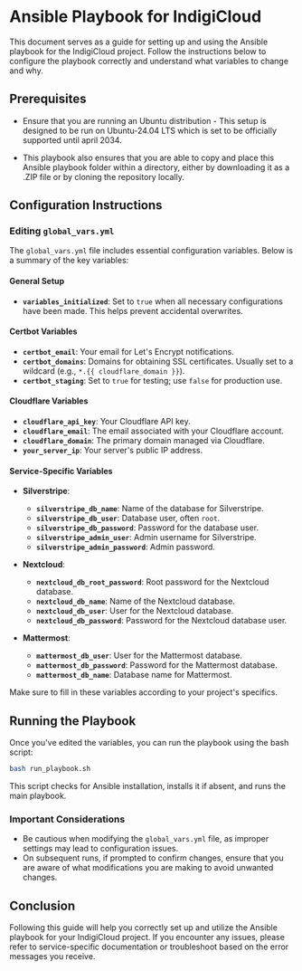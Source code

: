 # Ansible Playbook for IndigiCloud

This document serves as a guide for setting up and using the Ansible playbook for the IndigiCloud project. Follow the instructions below to configure the playbook correctly and understand what variables to change and why.

## Prerequisites
- Ensure that you are running an Ubuntu distribution - This setup is designed to be run on Ubuntu-24.04 LTS which is set to be officially supported until april 2034.

- This playbook also ensures that you are able to copy and place this Ansible playbook folder within a directory, either by downloading it as a .ZIP file or by cloning the repository locally.

## Configuration Instructions

### Editing `global_vars.yml`
The `global_vars.yml` file includes essential configuration variables. Below is a summary of the key variables:

#### General Setup
- **`variables_initialized`**: Set to `true` when all necessary configurations have been made. This helps prevent accidental overwrites.

#### Certbot Variables
- **`certbot_email`**: Your email for Let's Encrypt notifications.
- **`certbot_domains`**: Domains for obtaining SSL certificates. Usually set to a wildcard (e.g., `*.{{ cloudflare_domain }}`).
- **`certbot_staging`**: Set to `true` for testing; use `false` for production use.

#### Cloudflare Variables
- **`cloudflare_api_key`**: Your Cloudflare API key.
- **`cloudflare_email`**: The email associated with your Cloudflare account.
- **`cloudflare_domain`**: The primary domain managed via Cloudflare.
- **`your_server_ip`**: Your server's public IP address.

#### Service-Specific Variables
- **Silverstripe**:  
  - **`silverstripe_db_name`**: Name of the database for Silverstripe.
  - **`silverstripe_db_user`**: Database user, often `root`.
  - **`silverstripe_db_password`**: Password for the database user.
  - **`silverstripe_admin_user`**: Admin username for Silverstripe.
  - **`silverstripe_admin_password`**: Admin password.

- **Nextcloud**:  
  - **`nextcloud_db_root_password`**: Root password for the Nextcloud database.
  - **`nextcloud_db_name`**: Name of the Nextcloud database.
  - **`nextcloud_db_user`**: User for the Nextcloud database.
  - **`nextcloud_db_password`**: Password for the Nextcloud database user.

- **Mattermost**:  
  - **`mattermost_db_user`**: User for the Mattermost database.
  - **`mattermost_db_password`**: Password for the Mattermost database.
  - **`mattermost_db_name`**: Database name for Mattermost.

Make sure to fill in these variables according to your project's specifics.

## Running the Playbook
Once you've edited the variables, you can run the playbook using the bash script:  
```bash  
bash run_playbook.sh  
```  
This script checks for Ansible installation, installs it if absent, and runs the main playbook.

### Important Considerations
- Be cautious when modifying the `global_vars.yml` file, as improper settings may lead to configuration issues.
- On subsequent runs, if prompted to confirm changes, ensure that you are aware of what modifications you are making to avoid unwanted changes.

## Conclusion
Following this guide will help you correctly set up and utilize the Ansible playbook for your IndigiCloud project. If you encounter any issues, please refer to service-specific documentation or troubleshoot based on the error messages you receive.